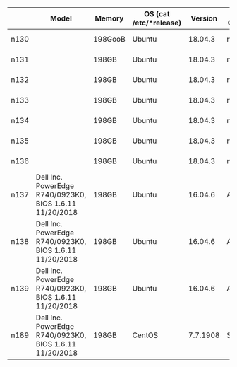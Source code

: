 |      | Model                                                    | Memory  | OS (cat /etc/*release) | Version  | PAC Cards | Quartus Prime                                                | Quartus Std                                     | Quartus Lite                                    | OPAE RTE                                     | OPAE DEV                                     | OpenCL                   | OpenVino                                                     | Python                          | gcc           | Processor |      | Disk | uname - a |      |      |      |
| ---- | -------------------------------------------------------- | ------- | ---------------------- | -------- | --------- | ------------------------------------------------------------ | ----------------------------------------------- | ----------------------------------------------- | -------------------------------------------- | -------------------------------------------- | ------------------------ | ------------------------------------------------------------ | ------------------------------- | ------------- | --------- | ---- | ---- | --------- | ---- | ---- | ---- |
| n130 |                                                          | 198GooB | Ubuntu                 | 18.04.3  | none      | /glob/development-tools/versions/intelFPGA_pro/[17.1\|18.1\|19.2\|19.3] | /glob/development-tools/versions/intelFPGA/18.1 | /glob/development-tools/versions/intelFPGA/18.1 |                                              |                                              |                          |                                                              | /glob/intel-python/python[2\|3] | /usr/bin/gcc5 |           |      |      |           |      |      |      |
| n131 |                                                          | 198GB   | Ubuntu                 | 18.04.3  | none      | /glob/development-tools/versions/intelFPGA_pro/[17.1\|18.1\|19.2\|19.3] | /glob/development-tools/versions/intelFPGA/18.1 | /glob/development-tools/versions/intelFPGA/18.1 |                                              |                                              |                          |                                                              | /glob/intel-python/python[2\|3] | /usr/bin/gcc5 |           |      |      |           |      |      |      |
| n132 |                                                          | 198GB   | Ubuntu                 | 18.04.3  | none      | /glob/development-tools/versions/intelFPGA_pro/[17.1\|18.1\|19.2\|19.3] | /glob/development-tools/versions/intelFPGA/18.1 | /glob/development-tools/versions/intelFPGA/18.1 |                                              |                                              |                          |                                                              | /glob/intel-python/python[2\|3] | /usr/bin/gcc5 |           |      |      |           |      |      |      |
| n133 |                                                          | 198GB   | Ubuntu                 | 18.04.3  | none      | /glob/development-tools/versions/intelFPGA_pro/[17.1\|18.1\|19.2\|19.3] | /glob/development-tools/versions/intelFPGA/18.1 | /glob/development-tools/versions/intelFPGA/18.1 |                                              |                                              |                          |                                                              | /glob/intel-python/python[2\|3] | /usr/bin/gcc5 |           |      |      |           |      |      |      |
| n134 |                                                          | 198GB   | Ubuntu                 | 18.04.3  | none      | /glob/development-tools/versions/intelFPGA_pro/[17.1\|18.1\|19.2\|19.3] | /glob/development-tools/versions/intelFPGA/18.1 | /glob/development-tools/versions/intelFPGA/18.1 |                                              |                                              |                          |                                                              | /glob/intel-python/python[2\|3] | /usr/bin/gcc5 |           |      |      |           |      |      |      |
| n135 |                                                          | 198GB   | Ubuntu                 | 18.04.3  | none      | /glob/development-tools/versions/intelFPGA_pro/[17.1\|18.1\|19.2\|19.3] | /glob/development-tools/versions/intelFPGA/18.1 | /glob/development-tools/versions/intelFPGA/18.1 |                                              |                                              |                          |                                                              | /glob/intel-python/python[2\|3] | /usr/bin/gcc5 |           |      |      |           |      |      |      |
| n136 |                                                          | 198GB   | Ubuntu                 | 18.04.3  | none      | /glob/development-tools/versions/intelFPGA_pro/[17.1\|18.1\|19.2\|19.3] | /glob/development-tools/versions/intelFPGA/18.1 | /glob/development-tools/versions/intelFPGA/18.1 |                                              |                                              |                          |                                                              | /glob/intel-python/python[2\|3] | /usr/bin/gcc5 |           |      |      |           |      |      |      |
| n137 | Dell Inc. PowerEdge R740/0923K0,  BIOS 1.6.11 11/20/2018 | 198GB   | Ubuntu                 | 16.04.6  | A10x4     | /glob/development-tools/versions/intelFPGA_pro/[17.1\|18.1\|19.2\|19.3] | /glob/development-tools/versions/intelFPGA/18.1 | /glob/development-tools/versions/intelFPGA/18.1 | /opt/a10/intelrtestack/a10_gx_pac_ias_1_2_pv | /opt/a10/inteldevstack/a10_gx_pac_ias_1_2_pv | /opt/altera/aocl-pro-rte | /opt/intel/openvino_2019.1.144                               | /glob/intel-python/python[2\|3] | /usr/bin/gcc5 |           |      |      |           |      |      |      |
| n138 | Dell Inc. PowerEdge R740/0923K0,  BIOS 1.6.11 11/20/2018 | 198GB   | Ubuntu                 | 16.04.6  | A10x4     | /glob/development-tools/versions/intelFPGA_pro/[17.1\|18.1\|19.2\|19.3] | /glob/development-tools/versions/intelFPGA/18.1 | /glob/development-tools/versions/intelFPGA/18.1 | /opt/a10/intelrtestack/a10_gx_pac_ias_1_2_pv | /opt/a10/inteldevstack/a10_gx_pac_ias_1_2_pv | /opt/altera/aocl-pro-rte | /opt/intel/openvino_2019.1.144                               | /glob/intel-python/python[2\|3] | /usr/bin/gcc5 |           |      |      |           |      |      |      |
| n139 | Dell Inc. PowerEdge R740/0923K0,  BIOS 1.6.11 11/20/2018 | 198GB   | Ubuntu                 | 16.04.6  | A10x4     | /glob/development-tools/versions/intelFPGA_pro/[17.1\|18.1\|19.2\|19.3] | /glob/development-tools/versions/intelFPGA/18.1 | /glob/development-tools/versions/intelFPGA/18.1 | /opt/a10/intelrtestack/a10_gx_pac_ias_1_2_pv | /opt/a10/inteldevstack/a10_gx_pac_ias_1_2_pv | /opt/altera/aocl-pro-rte | /opt/intel/openvino_2019.1.144                               | /glob/intel-python/python[2\|3] | /usr/bin/gcc5 |           |      |      |           |      |      |      |
| n189 | Dell Inc. PowerEdge R740/0923K0,  BIOS 1.6.11 11/20/2018 | 198GB   | CentOS                 | 7.7.1908 | S10x2     | /glob/development-tools/versions/intelFPGA_pro/[17.1\|18.1\|19.2\|19.3] | /glob/development-tools/versions/intelFPGA/18.1 | /glob/development-tools/versions/intelFPGA/18.1 |                                              | /opt/intel/inteldevstack/d5005_ias_2_0_b339  |                          | /glob/deep-learning/versions/openvino_2019R1/openvino_fpga_2019.1.133 | /glob/intel-python/python[2\|3] | /usr/bin/gcc5 |           |      |      |           |      |      |      |